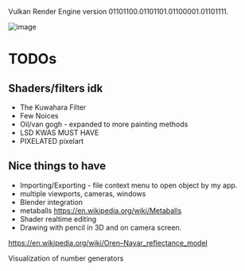 Vulkan Render Engine version 01101100.01101101.01100001.01101111. 

![image](https://user-images.githubusercontent.com/57636589/229383901-1f232c91-57c8-4375-a614-bca85e789993.png)

# TODOs 
## Shaders/filters idk 
- The Kuwahara Filter 
- Few Noices 
- Oil/van gogh - expanded to more painting methods
- LSD  KWAS MUST HAVE
- PIXELATED pixelart 

## Nice things to have 
- Importing/Exporting - file context menu to open object by my app. 
- multiple viewports, cameras, windows
- Blender integration 
- metaballs https://en.wikipedia.org/wiki/Metaballs
- Shader realtime editing 
- Drawing with pencil in 3D and on camera screen. 

https://en.wikipedia.org/wiki/Oren–Nayar_reflectance_model

Visualization of number generators
